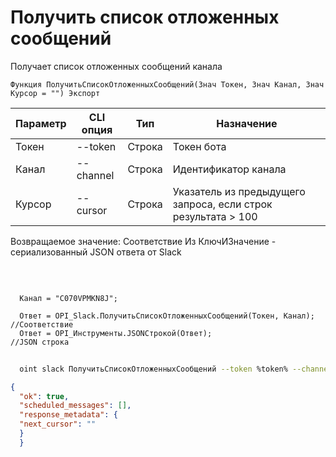 ﻿---
sidebar_position: 5
---

# Получить список отложенных сообщений
 Получает список отложенных сообщений канала



`Функция ПолучитьСписокОтложенныхСообщений(Знач Токен, Знач Канал, Знач Курсор = "") Экспорт`

  | Параметр | CLI опция | Тип | Назначение |
  |-|-|-|-|
  | Токен | --token | Строка | Токен бота |
  | Канал | --channel | Строка | Идентификатор канала |
  | Курсор | --cursor | Строка | Указатель из предыдущего запроса, если строк результата > 100 |

  
  Возвращаемое значение:   Соответствие Из КлючИЗначение - сериализованный JSON ответа от Slack

<br/>




```bsl title="Пример кода"
  
  Канал = "C070VPMKN8J";
  
  Ответ = OPI_Slack.ПолучитьСписокОтложенныхСообщений(Токен, Канал); //Соответствие
  Ответ = OPI_Инструменты.JSONСтрокой(Ответ);                        //JSON строка
```
	


```sh title="Пример команды CLI"
    
  oint slack ПолучитьСписокОтложенныхСообщений --token %token% --channel "C070VPMKN8J" --cursor %cursor%

```

```json title="Результат"
{
  "ok": true,
  "scheduled_messages": [],
  "response_metadata": {
  "next_cursor": ""
  }
  }
```
